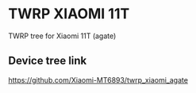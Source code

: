 # TWRP XIAOMI 11T 
TWRP tree for Xiaomi 11T (agate)
## Device tree link
https://github.com/Xiaomi-MT6893/twrp_xiaomi_agate
